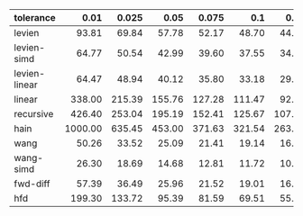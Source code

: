 | tolerance    |   0.01 |   0.025 |   0.05 |   0.075 |   0.1 |   0.15 |   0.2 |   0.25 |   0.5 |   1 |
|--------------| ------:| ------:| ------:| ------:| ------:| ------:| ------:| ------:| ------:| ------:|
|levien        | 93.81 | 69.84 | 57.78 | 52.17 | 48.70 | 44.31 | 41.56 | 39.61 | 34.69 | 30.34 |
|levien-simd   | 64.77 | 50.54 | 42.99 | 39.60 | 37.55 | 34.80 | 33.14 | 31.90 | 28.72 | 25.70 |
|levien-linear | 64.47 | 48.94 | 40.12 | 35.80 | 33.18 | 29.73 | 27.70 | 26.02 | 21.65 | 18.31 |
|linear        | 338.00 | 215.39 | 155.76 | 127.28 | 111.47 | 92.90 | 80.46 | 71.30 | 50.04 | 35.35 |
|recursive     | 426.40 | 253.04 | 195.19 | 152.41 | 125.67 | 107.71 | 96.65 | 85.54 | 55.71 | 41.75 |
|hain          | 1000.00 | 635.45 | 453.00 | 371.63 | 321.54 | 263.88 | 228.55 | 204.87 | 146.43 | 104.74 |
|wang          | 50.26 | 33.52 | 25.09 | 21.41 | 19.14 | 16.37 | 14.66 | 13.49 | 10.41 | 8.18 |
|wang-simd     | 26.30 | 18.69 | 14.68 | 12.81 | 11.72 | 10.30 | 9.29 | 8.56 | 6.70 | 5.05 |
|fwd-diff      | 57.39 | 36.49 | 25.96 | 21.52 | 19.01 | 16.15 | 14.43 | 13.24 | 10.21 | 8.00 |
|hfd           | 199.30 | 133.72 | 95.39 | 81.59 | 69.51 | 55.58 | 50.03 | 46.58 | 32.77 | 25.00 |
